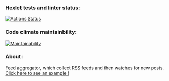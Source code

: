 ### Hexlet tests and linter status:

[![Actions Status](https://github.com/CryFromTheHeart/frontend-project-lvl3/workflows/hexlet-check/badge.svg)](https://github.com/CryFromTheHeart/frontend-project-lvl3/actions)

### Code climate maintainbility:

[![Maintainability](https://api.codeclimate.com/v1/badges/97c89b35395311463fe5/maintainability)](https://codeclimate.com/github/CryFromTheHeart/frontend-project-lvl3/maintainability)

### About:

Feed aggregator, which collect RSS feeds and then watches for new posts.
[Click here to see an example !](https://frontend-project-lvl3-mu-ten.vercel.app)
